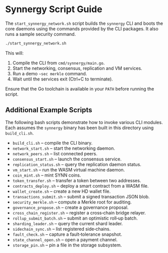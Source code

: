 # Synnergy Script Guide

The `start_synnergy_network.sh` script builds the `synnergy` CLI and boots the
core daemons using the commands provided by the CLI packages.  It also runs a
sample security command.

```bash
./start_synnergy_network.sh
```

This will:

1. Compile the CLI from `cmd/synnergy/main.go`.
2. Start the networking, consensus, replication and VM services.
3. Run a demo `~sec merkle` command.
4. Wait until the services exit (Ctrl+C to terminate).

Ensure that the Go toolchain is available in your `PATH` before running the
script.

## Additional Example Scripts

The following bash scripts demonstrate how to invoke various CLI modules. Each assumes the `synnergy` binary has been built in this directory using `build_cli.sh`.

- `build_cli.sh` – compile the CLI binary.
- `network_start.sh` – start the networking daemon.
- `network_peers.sh` – list connected peers.
- `consensus_start.sh` – launch the consensus service.
- `replication_status.sh` – query the replication daemon status.
- `vm_start.sh` – run the WASM virtual machine daemon.
- `coin_mint.sh` – mint SYNN coins.
- `token_transfer.sh` – transfer a token between two addresses.
- `contracts_deploy.sh` – deploy a smart contract from a WASM file.
- `wallet_create.sh` – create a new HD wallet file.
- `transactions_submit.sh` – submit a signed transaction JSON blob.
- `security_merkle.sh` – compute a Merkle root for auditing.
- `governance_propose.sh` – create a governance proposal.
- `cross_chain_register.sh` – register a cross‑chain bridge relayer.
- `rollup_submit_batch.sh` – submit an optimistic roll‑up batch.
- `sharding_leader.sh` – query the current shard leader.
- `sidechain_sync.sh` – list registered side‑chains.
- `fault_check.sh` – capture a fault‑tolerance snapshot.
- `state_channel_open.sh` – open a payment channel.
- `storage_pin.sh` – pin a file in the storage subsystem.
